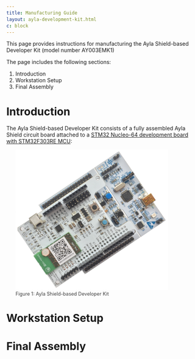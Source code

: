 ```yaml
---
title: Manufacturing Guide
layout: ayla-development-kit.html
c: block
---
```


This page provides instructions for manufacturing the Ayla Shield-based Developer Kit (model number AY003EMK1)

The page includes the following sections:

1. Introduction
1. Workstation Setup
1. Final Assembly

# Introduction

The Ayla Shield-based Developer Kit consists of a fully assembled Ayla Shield circuit board attached to a [STM32 Nucleo-64 development board with STM32F303RE MCU](https://www.st.com/en/evaluation-tools/nucleo-f303re.html):

<figure style="margin-left:24px;">
  <img src="ayla-developer-kit.png" width="400" style="margin:0;">
  <figcaption style="font-size:90%;color:#404040;">Figure 1: Ayla Shield-based Developer Kit</figcaption>
</figure>

# Workstation Setup

# Final Assembly